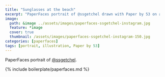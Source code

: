 ```yaml
---
title: "Sunglasses at the beach"
excerpt: "PaperFaces portrait of @ssgetchel drawn with Paper by 53 on an iPad."
image: 
  path: &image ../assets/images/paperfaces-ssgetchel-instagram.jpg 
  feature: *image
  cover: true
  thumbnail: /assets/images/paperfaces-ssgetchel-instagram-150.jpg
categories: [paperfaces]
tags: [portrait, illustration, Paper by 53]
---
```


PaperFaces portrait of [@ssgetchel](http://instagram.com/ssgetchel).

{% include boilerplate/paperfaces.md %}
